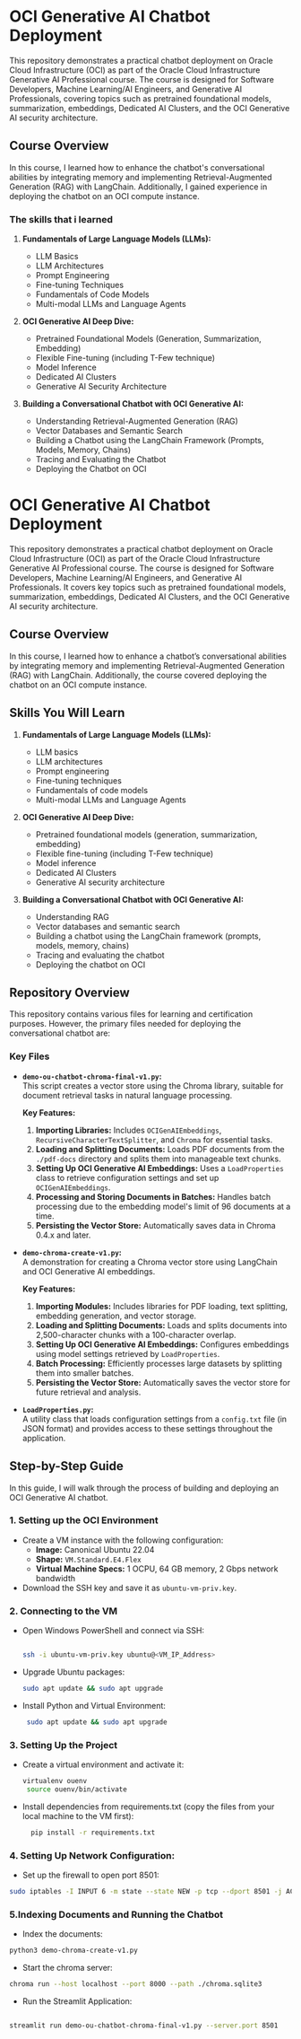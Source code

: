 # OCI Generative AI Chatbot Deployment

This repository demonstrates a practical chatbot deployment on Oracle Cloud Infrastructure (OCI) as part of the Oracle Cloud Infrastructure Generative AI Professional course. The course is designed for Software Developers, Machine Learning/AI Engineers, and Generative AI Professionals, covering topics such as pretrained foundational models, summarization, embeddings, Dedicated AI Clusters, and the OCI Generative AI security architecture.

## Course Overview

In this course, I learned how to enhance the chatbot's conversational abilities by integrating memory and implementing Retrieval-Augmented Generation (RAG) with LangChain. Additionally, I gained experience in deploying the chatbot on an OCI compute instance.

### The skills that i learned

1. **Fundamentals of Large Language Models (LLMs):**
   - LLM Basics
   - LLM Architectures
   - Prompt Engineering
   - Fine-tuning Techniques
   - Fundamentals of Code Models
   - Multi-modal LLMs and Language Agents

2. **OCI Generative AI Deep Dive:**
   - Pretrained Foundational Models (Generation, Summarization, Embedding)
   - Flexible Fine-tuning (including T-Few technique)
   - Model Inference
   - Dedicated AI Clusters
   - Generative AI Security Architecture

3. **Building a Conversational Chatbot with OCI Generative AI:**
   - Understanding Retrieval-Augmented Generation (RAG)
   - Vector Databases and Semantic Search
   - Building a Chatbot using the LangChain Framework (Prompts, Models, Memory, Chains)
   - Tracing and Evaluating the Chatbot
   - Deploying the Chatbot on OCI

# OCI Generative AI Chatbot Deployment

This repository demonstrates a practical chatbot deployment on Oracle Cloud Infrastructure (OCI) as part of the Oracle Cloud Infrastructure Generative AI Professional course. The course is designed for Software Developers, Machine Learning/AI Engineers, and Generative AI Professionals. It covers key topics such as pretrained foundational models, summarization, embeddings, Dedicated AI Clusters, and the OCI Generative AI security architecture.

## Course Overview

In this course, I learned how to enhance a chatbot’s conversational abilities by integrating memory and implementing Retrieval-Augmented Generation (RAG) with LangChain. Additionally, the course covered deploying the chatbot on an OCI compute instance.

## Skills You Will Learn

1. **Fundamentals of Large Language Models (LLMs):**
   - LLM basics
   - LLM architectures
   - Prompt engineering
   - Fine-tuning techniques
   - Fundamentals of code models
   - Multi-modal LLMs and Language Agents

2. **OCI Generative AI Deep Dive:**
   - Pretrained foundational models (generation, summarization, embedding)
   - Flexible fine-tuning (including T-Few technique)
   - Model inference
   - Dedicated AI Clusters
   - Generative AI security architecture

3. **Building a Conversational Chatbot with OCI Generative AI:**
   - Understanding RAG
   - Vector databases and semantic search
   - Building a chatbot using the LangChain framework (prompts, models, memory, chains)
   - Tracing and evaluating the chatbot
   - Deploying the chatbot on OCI

## Repository Overview

This repository contains various files for learning and certification purposes. However, the primary files needed for deploying the conversational chatbot are:

### Key Files

- **`demo-ou-chatbot-chroma-final-v1.py`:**  
  This script creates a vector store using the Chroma library, suitable for document retrieval tasks in natural language processing.

  **Key Features:**
  1. **Importing Libraries:** Includes `OCIGenAIEmbeddings`, `RecursiveCharacterTextSplitter`, and `Chroma` for essential tasks.
  2. **Loading and Splitting Documents:** Loads PDF documents from the `./pdf-docs` directory and splits them into manageable text chunks.
  3. **Setting Up OCI Generative AI Embeddings:** Uses a `LoadProperties` class to retrieve configuration settings and set up `OCIGenAIEmbeddings`.
  4. **Processing and Storing Documents in Batches:** Handles batch processing due to the embedding model's limit of 96 documents at a time.
  5. **Persisting the Vector Store:** Automatically saves data in Chroma 0.4.x and later.

- **`demo-chroma-create-v1.py`:**  
  A demonstration for creating a Chroma vector store using LangChain and OCI Generative AI embeddings.

  **Key Features:**
  1. **Importing Modules:** Includes libraries for PDF loading, text splitting, embedding generation, and vector storage.
  2. **Loading and Splitting Documents:** Loads and splits documents into 2,500-character chunks with a 100-character overlap.
  3. **Setting Up OCI Generative AI Embeddings:** Configures embeddings using model settings retrieved by `LoadProperties`.
  4. **Batch Processing:** Efficiently processes large datasets by splitting them into smaller batches.
  5. **Persisting the Vector Store:** Automatically saves the vector store for future retrieval and analysis.

- **`LoadProperties.py`:**  
  A utility class that loads configuration settings from a `config.txt` file (in JSON format) and provides access to these settings throughout the application.

## Step-by-Step Guide

In this guide, I will walk through the process of building and deploying an OCI Generative AI chatbot.

### 1. Setting up the OCI Environment

- Create a VM instance with the following configuration:
  - **Image:** Canonical Ubuntu 22.04
  - **Shape:** `VM.Standard.E4.Flex`
  - **Virtual Machine Specs:** 1 OCPU, 64 GB memory, 2 Gbps network bandwidth
- Download the SSH key and save it as `ubuntu-vm-priv.key`.

### 2. Connecting to the VM

- Open Windows PowerShell and connect via SSH:
  ```bash
  
  ssh -i ubuntu-vm-priv.key ubuntu@<VM_IP_Address>
  ```
- Upgrade Ubuntu packages:
   ```bash
   sudo apt update && sudo apt upgrade
   ```
- Install Python and Virtual Environment:
  ```bash
   sudo apt update && sudo apt upgrade
   ```
### 3. Setting Up the Project
- Create a virtual environment and activate it:
  ```bash
  virtualenv ouenv
   source ouenv/bin/activate
  ```
- Install dependencies from requirements.txt (copy the files from your local machine to the VM first):
  ```bash
    pip install -r requirements.txt
  ```
### 4. Setting Up Network Configuration:
- Set up the firewall to open port 8501:
```bash
sudo iptables -I INPUT 6 -m state --state NEW -p tcp --dport 8501 -j ACCEPT
 ```
### 5.Indexing Documents and Running the Chatbot
- Index the documents:
```bash
python3 demo-chroma-create-v1.py
```
- Start the chroma server:
```bash
chroma run --host localhost --port 8000 --path ./chroma.sqlite3
```
- Run the Streamlit Application:
```bash

streamlit run demo-ou-chatbot-chroma-final-v1.py --server.port 8501
```








